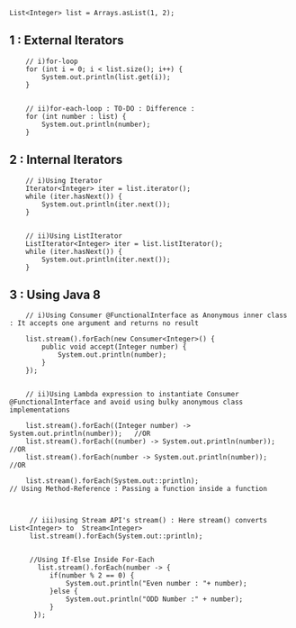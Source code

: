
    List<Integer> list = Arrays.asList(1, 2);

  
 ## 1 : External Iterators 
 
		// i)for-loop
		for (int i = 0; i < list.size(); i++) {
			System.out.println(list.get(i));
		}


		// ii)for-each-loop : TO-DO : Difference :
		for (int number : list) {
			System.out.println(number);
		}
		
				
 ## 2 : Internal Iterators  
		
		// i)Using Iterator
		Iterator<Integer> iter = list.iterator();
		while (iter.hasNext()) {
			System.out.println(iter.next());
		}
		
		
		// ii)Using ListIterator
		ListIterator<Integer> iter = list.listIterator();
		while (iter.hasNext()) {
			System.out.println(iter.next());
		}
	
	
 ## 3 : Using Java 8 
			
			
		// i)Using Consumer @FunctionalInterface as Anonymous inner class : It accepts one argument and returns no result
		
		list.stream().forEach(new Consumer<Integer>() {
			public void accept(Integer number) {
				System.out.println(number);
			}
		});	
		
		
		// ii)Using Lambda expression to instantiate Consumer @FunctionalInterface and avoid using bulky anonymous class implementations
		
		list.stream().forEach((Integer number) -> System.out.println(number));   //OR
		list.stream().forEach((number) -> System.out.println(number));           //OR
		list.stream().forEach(number -> System.out.println(number));             //OR 
		
		list.stream().forEach(System.out::println);                              // Using Method-Reference : Passing a function inside a function
		
			
			
		 // iii)using Stream API's stream() : Here stream() converts List<Integer> to  Stream<Integer>   
		 list.stream().forEach(System.out::println);
		 
		 
		 //Using If-Else Inside For-Each
		   list.stream().forEach(number -> {
			  if(number % 2 == 0) {
				  System.out.println("Even number : "+ number);
              }else {
            	  System.out.println("ODD Number :" + number);
              }  
		  });  	
			
					
			
